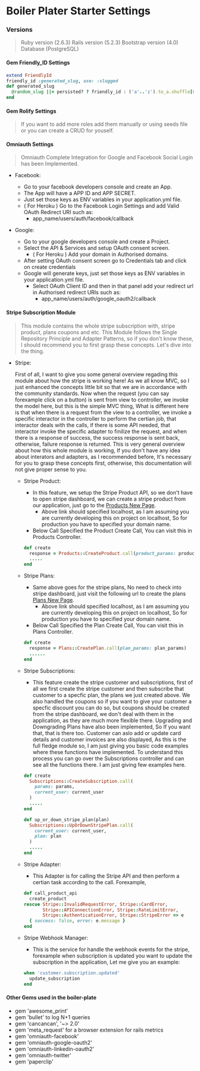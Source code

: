 # Boiler Plater Starter Settings

### Versions

> Ruby version  (2.6.3)
> Rails version (5.2.3)
> Bootstrap version (4.0)
> Database (PostgreSQL)

#### Gem Friendly_ID Settings

```ruby
extend FriendlyId
friendly_id :generated_slug, use: :slugged
def generated_slug
  @random_slug ||= persisted? ? friendly_id : ('a'..'z').to_a.shuffle[0,15].join
end	
```
#### Gem Rolify Settings

> If you want to add more roles add them manually or using seeds file or you can create a CRUD for youself.

#### Omniauth Settings

> Omniauth Complete Integration for Google and Facebook Social Login has been Implemented.

* Facebook:
  * Go to your facebook developers console and create an App.
  * The App will have a APP ID and APP SECRET.
  * Just set those keys as ENV variables in your application.yml file.
  * ( For Heroku ) Go to the Facebook Login Settings and add Valid OAuth Redirect URI such as:
    * app_name/users/auth/facebook/callback

* Google:
  * Go to your google developers console and create a Project.
  * Select the API & Services and setup OAuth consent screen. 
    * ( For Heroku ) Add your domain in Authorised domains.
  * After setting OAuth consent screen go to Credentials tab and click on create credentials
  * Google will generate keys, just set those keys as ENV variables in your application.yml file.
    * Select OAuth Client ID and then in that panel add your redirect url in Authorised redirect URIs such as:
      * app_name/users/auth/google_oauth2/callback
 
#### Stripe Subscription Module

> This module contains the whole stripe subscription with, stripe product, plans coupons and etc. This Module follows the Single Repository Principle and Adapter Patterns, so if you don't know these, I should recommend you to first grasp these concepts. Let's dive into the thing.

* Stripe:

  First of all, I want to give you some general overview regading this module about how the stripe is working here! As we all know MVC, so I just enhanced the concepts little bit so that we are in accordance with the community standards. Now when the request (you can say forexample click on a button) is sent from view to controller, we invoke the model here, but this is the simple MVC thing, What is different here is that when there is a request from the view to a controller, we invoke a specific interactor in the controller to perform the certian job, that interactor deals with the calls, if there is some API needed, that interactor invoke the specific adapter to finilize the request, and when there is a response of success, the success response is sent back, otherwise, failure response is returned. This is very general overview about how this whole module is working, If you don't have any idea about interators and adapters, as I recommended before, It's necessary for you to grasp these concepts first, otherwise, this documentation will not give proper sense to you.

  * Stripe Product:

    * In this feature, we setup the Stripe Product API, so we don't have to open stripe dashboard, we can create a stripe product from our application, just go to the [Products New Page](http://localhost:3000/products/new).
      * Above link should specified localhost, as I am assuming you are currently developing this on project on localhost, So for production you have to specified your domain name.
    * Below Call Specified the Product Create Call, You can visit this in Products Controller.

    ```ruby
    def create
      response = Products::CreateProduct.call(product_params: product_params)
      .....
    end
    ```
  
  * Stripe Plans:

    * Same above goes for the stripe plans, No need to check into stripe dashboard, just visit the following url to create the plans [Plans New Page](http://localhost:3000/plans/new).
      * Above link should specified localhost, as I am assuming you are currently developing this on project on localhost, So for production you have to specified your domain name.
    * Below Call Specified the Plan Create Call, You can visit this in Plans Controller.

    ```ruby
    def create
      response = Plans::CreatePlan.call(plan_params: plan_params)
      ......
    end
    ```
    
  * Stripe Subscriptions:

    * This feature create the stripe customer and subscriptions, first of all we first create the stripe customer and then subscribe that customer to a specfic plan, the plans we just created above. We also handled the coupons so if you want to give your customer a specfic discount you can do so, but coupons should be created from the stripe dashboard, we don't deal with them in the application, as they are much more flexible there. Upgrading and Downgrading Plans have also been implemented, So If you want that, that is there too. Customer can aslo add or update card details and customer invoices are also displayed, As this is the full fledge module so, I am just giving you basic code examples where these functions have implemented. To understand this process you can go over the Subscriptions controller and can see all the functions there. I am just giving few examples here.

    ```ruby
    def create
      Subscriptions::CreateSubscription.call(
        params: params,
        current_user: current_user
      )
      .....
    end

    def up_or_down_stripe_plan(plan)
      Subscriptions::UpOrDownStripePlan.call(
        current_user: current_user,
        plan: plan
      )
      .....
    end
    ```
  
  * Stripe Adapter:

    * This Adapter is for calling the Stripe API and then perform a certian task according to the call. Forexample,
    ```ruby
    def call_product_api
      create_product
    rescue Stripe::InvalidRequestError, Stripe::CardError,
           Stripe::APIConnectionError, Stripe::RateLimitError,
           Stripe::AuthenticationError, Stripe::StripeError => e
      { success: false, error: e.message }
    end
    ```

  * Stripe Webhook Manager:

    * This is the service for handle the webhook events for the stripe, forexample when subscription is updated you want to update the subscription in the application, Let me give you an example:
    
    ```ruby
    when 'customer.subscription.updated'
      update_subscription
    end
    ```


#### Other Gems used in the boiler-plate

*	gem 'awesome_print'
*	gem 'bullet' to log N+1 queries
*	gem 'cancancan', '~> 2.0'
*	gem 'meta_request' for a browser extension for rails metrics
*	gem 'omniauth-facebook'
*	gem 'omniauth-google-oauth2'
*	gem 'omniauth-linkedin-oauth2'
*	gem 'omniauth-twitter'
*	gem 'paperclip'
